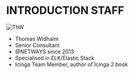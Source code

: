 <!SLIDE noprint smbullets>

# INTRODUCTION STAFF
<img id="staff" src="/image/global/_images/netways/staff/ThW.jpg" alt="ThW">

* Thomas Widhalm
 * Senior Consultant
 * @NETWAYS since 2013
 * Specialised in ELK/Elastic Stack
 * Icinga Team Member, author of Icinga 2 book
